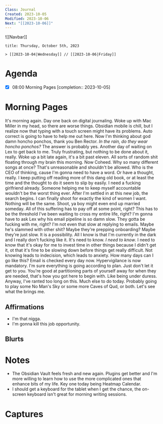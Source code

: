 ```yaml
---
Class: Journal
Created: 2023-10-05
Modified: 2023-10-06
Next: "[[2023-10-06]]"
---
```


![[Navbar]]

```ad-date
title: Thursday, October 5th, 2023

> [[2023-10-04|Wednesday]] // [[2023-10-06|Friday]]

```

# Agenda

- [x] 08:00 Morning Pages [completion:: 2023-10-05]

# Morning Pages

It's morning again. Day one back on digital journaling. Woke up with Mac Miller in my head, so there are worse things. Obsidian mobile is chill, but I realize now that typing with a touch screen might have its problems. Auto correct is going to have to help me out here. Now I'm thinking about god damn honcho ponchos, thank you Ben Rector. *In the rain, do they wear honcho ponchos?* The answer is probably yes. Another day of waiting on Lex to get back to me. Truly frustrating, but nothing to be done about it, really. Woke up a bit late again, it's a bit past eleven. All sorts of random shit floating through my brain this morning. Now Coheed. Why so many different songs at once? That's unreasonable and shouldn't be allowed. Who is the CEO of thinking, cause I'm gonna need to have a word. Or have a thought, really. I keep putting off reading more of this dang old book, or at least the time and the thought to do it seem to slip by easily. I need a fucking girlfriend already. Someone helping me to keep myself accountable wouldn't be the worst thing ever. After I'm settled in at this new job, the search begins. I can finally shoot for exactly the kind of women I want. Nothing will be the same. Shoot, ya boy might even end up married someday. All of this suffering has to pay off at some point, right? This has to be the threshold I've been waiting to cross my entire life, right? I'm gonna have to ask Lex why his email pipeline is so damn slow. They gotta be fucking with me, right? I'm not even that slow at replying to emails. Maybe he's slammed with other shit? Maybe they're prepping onboarding? Maybe they're just slow. It is a possibility. All I know is that I'm currently in the dark and I really don't fucking like it. It's need to know. *I need to know*. I need to know that it's okay for me to invest time in other things because I didn't get it, ot that it's fine to be slowing down before things get really difficult. Not knowing leads to indecision, which leads to anxiety. How many days can I go like this? Email is checked every day now. Hypervigilance is now mandatory. I'm sure everything is going according to plan. Just don't let it get to you. You're good at partitioning parts of yourself away for when they are needed, that's how you got here to begin with. Like being under duress. Anyway, I've ranted too long on this. Much else to do today. Probably going to play some No Man's Sky or some more Caves of Qud, or both. Let's see what the brings me.

## Affirmations

- I'm that nigga.
- I'm gonna kill this job opportunity.

## Blurts

# Notes

- The Obsidian Vault feels fresh and new again. Plugins get better and I'm more willing to learn how to use the more complicated ones that enhance bits of my life. Key one today being Heatmap Calendar.
- I should get a keyboard for the tablet when I get the chance, the on-screen keyboard isn't great for morning writing sessions.

# Captures
